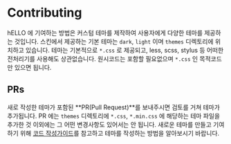 # Contributing

hELLO 에 기여하는 방법은 커스텀 테마를 제작하여 사용자에게 다양한 테마를 제공하는 것입니다. 스킨에서 제공하는 기본 테마는 `dark`, `light` 이며 `themes` 디렉토리에 위치하고 있습니다. 테마는 기본적으로 `*.css` 로 제공되고, less, scss, stylus 등 어떠한 전처리기를 사용해도 상관없습니다. 원시코드는 포함할 필요없으며 `*.css` 인 목적코드만 있으면 됩니다.

## PRs

새로 작성한 테마가 포함된 **PR(Pull Request)**를 보내주시면 검토를 거쳐 테마가 추가됩니다. PR 에는 `themes` 디렉토리에 `*.css`, `*.min.css` 에 해당하는 테마 파일을 추가한 것 이외에는 그 어떤 변경사항도 있어서는 안 됩니다. 새로운 테마를 만들고 기여하기 위해 [코드 작성가이드](https://github.com/pronist/hELLO/blob/master/CODE_OF_CONDUCT.md)를 참고하고 테마를 작성하는 방법을 알아보시기 바랍니다.
